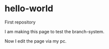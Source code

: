 # hello-world
First repository

I am making this page to test the branch-system.

Now I edit the page via my pc.